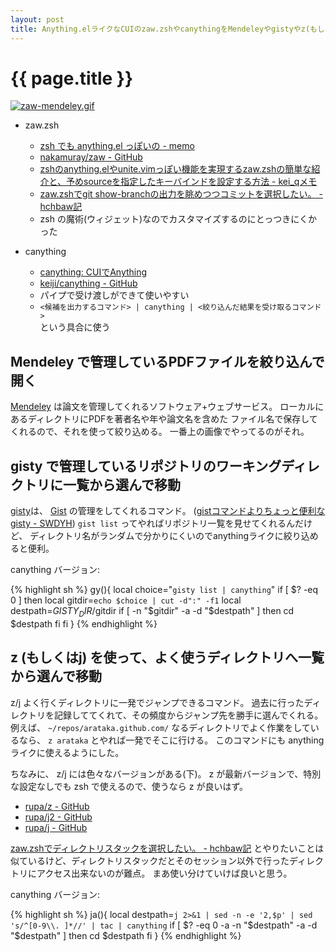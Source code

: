 ```yaml
---
layout: post
title: Anything.elライクなCUIのzaw.zshやcanythingをMendeleyやgistyやz(もしくはj)と使う設定
---
```


# {{ page.title }} #

[![zaw-mendeley.gif][fig_img_1]][fig_link_1]

[fig_img_1]: https://lh5.googleusercontent.com/_SAwQBQ7QF-E/TaXBwp6tnKI/AAAAAAAAAZw/D4aXfeWLKKg/s800/zaw-mendeley.gif
[fig_link_1]: https://picasaweb.google.com/lh/photo/j39yVxLpdSRnq_vXG17k8w?feat=embedwebsite

* zaw.zsh

  - [zsh でも anything.el っぽいの - memo](http://u7fa9.org/memo/HEAD/archives/2011-02/2011-02-22_1.rst)
  - [nakamuray/zaw - GitHub](https://github.com/nakamuray/zaw)
  - [zshのanything.elやunite.vimっぽい機能を実現するzaw.zshの簡単な紹介と、予めsourceを指定したキーバインドを設定する方法 - kei_qメモ](http://d.hatena.ne.jp/kei_q/20110309/1299681144)
  - [zaw.zshでgit show-branchの出力を眺めつつコミットを選択したい。 - hchbaw記](http://d.hatena.ne.jp/hchbaw/20110302/1299072457)
  - zsh の魔術(ウィジェット)なのでカスタマイズするのにとっつきにくかった

* canything

  - [canything: CUIでAnything](http://filmlang.org/soft/canything)
  - [keiji/canything - GitHub](https://github.com/keiji/canything)
  - パイプで受け渡しができて使いやすい
  - `<候補を出力するコマンド> | canything | <絞り込んだ結果を受け取るコマンド>`  
    という具合に使う


## Mendeley で管理しているPDFファイルを絞り込んで開く ##

[Mendeley](http://www.mendeley.com/)
は論文を管理してくれるソフトウェア+ウェブサービス。
ローカルにあるディレクトリにPDFを著者名や年や論文名を含めた
ファイル名で保存してくれるので、それを使って絞り込める。
一番上の画像でやってるのがそれ。

<script src="https://bitbucket.org/tkf/zaw-sources/src/tip/zaw-mendeley.zsh?embed=t">
</script>


## gisty で管理しているリポジトリのワーキングディレクトリに一覧から選んで移動 ##

[gisty](https://github.com/swdyh/gisty)は、 [Gist](https://gist.github.com/)
の管理をしてくれるコマンド。
([gistコマンドよりちょっと便利なgisty - SWDYH](http://d.hatena.ne.jp/swdyh/20081207/1228655198))
`gist list` ってやればリポジトリ一覧を見せてくれるんだけど、
ディレクトリ名がランダムで分かりにくいのでanythingライクに絞り込めると便利。

<script src="https://bitbucket.org/tkf/zaw-sources/src/tip/zaw-gisty.zsh?embed=t">
</script>

canything バージョン:

{% highlight sh %}
gy(){
    local choice="`gisty list | canything`"
    if [ $? -eq 0 ]
    then
	local gitdir=`echo $choice | cut -d":" -f1`
	local destpath=$GISTY_DIR/$gitdir
	if [ -n "$gitdir" -a -d "$destpath" ]
	then
	    cd $destpath
	fi
    fi
}
{% endhighlight %}


## z (もしくはj) を使って、よく使うディレクトリへ一覧から選んで移動 ##

z/j よく行くディレクトリに一発でジャンプできるコマンド。
過去に行ったディレクトリを記録しててくれて、その頻度からジャンプ先を勝手に選んでくれる。
例えば、 `~/repos/arataka.github.com/` なるディレクトリでよく作業をしているなら、 `z arataka` とやれば一発でそこに行ける。
このコマンドにも anything ライクに使えるようにした。

ちなみに、 z/j には色々なバージョンがある(下)。
z が最新バージョンで、特別な設定なしでも zsh で使えるので、使うなら z が良いはず。

- [rupa/z - GitHub](https://github.com/rupa/z)
- [rupa/j2 - GitHub](https://github.com/rupa/j2)
- [rupa/j - GitHub](https://github.com/rupa/j/)

[zaw.zshでディレクトリスタックを選択したい。 - hchbaw記](http://d.hatena.ne.jp/hchbaw/20110224/zawzsh)
とやりたいことは似ているけど、ディレクトリスタックだとそのセッション以外で行ったディレクトリにアクセス出来ないのが難点。
まあ使い分けていけば良いと思う。

<script src="https://bitbucket.org/tkf/zaw-sources/src/tip/zaw-z.zsh?embed=t">
</script>

canything バージョン:

{% highlight sh %}
ja(){
    local destpath=`j 2>&1 | sed -n -e '2,$p' | sed 's/^[0-9\\. ]*//' | tac | canything`
    if [ $? -eq 0 -a -n "$destpath" -a -d "$destpath" ]
    then
	cd $destpath
    fi
}
{% endhighlight %}
